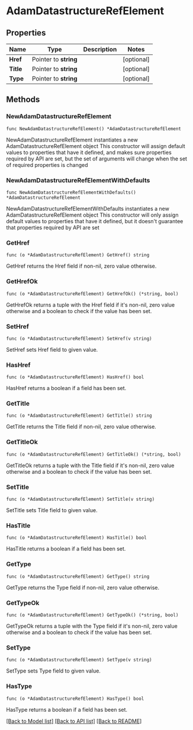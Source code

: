 # AdamDatastructureRefElement

## Properties

Name | Type | Description | Notes
------------ | ------------- | ------------- | -------------
**Href** | Pointer to **string** |  | [optional] 
**Title** | Pointer to **string** |  | [optional] 
**Type** | Pointer to **string** |  | [optional] 

## Methods

### NewAdamDatastructureRefElement

`func NewAdamDatastructureRefElement() *AdamDatastructureRefElement`

NewAdamDatastructureRefElement instantiates a new AdamDatastructureRefElement object
This constructor will assign default values to properties that have it defined,
and makes sure properties required by API are set, but the set of arguments
will change when the set of required properties is changed

### NewAdamDatastructureRefElementWithDefaults

`func NewAdamDatastructureRefElementWithDefaults() *AdamDatastructureRefElement`

NewAdamDatastructureRefElementWithDefaults instantiates a new AdamDatastructureRefElement object
This constructor will only assign default values to properties that have it defined,
but it doesn't guarantee that properties required by API are set

### GetHref

`func (o *AdamDatastructureRefElement) GetHref() string`

GetHref returns the Href field if non-nil, zero value otherwise.

### GetHrefOk

`func (o *AdamDatastructureRefElement) GetHrefOk() (*string, bool)`

GetHrefOk returns a tuple with the Href field if it's non-nil, zero value otherwise
and a boolean to check if the value has been set.

### SetHref

`func (o *AdamDatastructureRefElement) SetHref(v string)`

SetHref sets Href field to given value.

### HasHref

`func (o *AdamDatastructureRefElement) HasHref() bool`

HasHref returns a boolean if a field has been set.

### GetTitle

`func (o *AdamDatastructureRefElement) GetTitle() string`

GetTitle returns the Title field if non-nil, zero value otherwise.

### GetTitleOk

`func (o *AdamDatastructureRefElement) GetTitleOk() (*string, bool)`

GetTitleOk returns a tuple with the Title field if it's non-nil, zero value otherwise
and a boolean to check if the value has been set.

### SetTitle

`func (o *AdamDatastructureRefElement) SetTitle(v string)`

SetTitle sets Title field to given value.

### HasTitle

`func (o *AdamDatastructureRefElement) HasTitle() bool`

HasTitle returns a boolean if a field has been set.

### GetType

`func (o *AdamDatastructureRefElement) GetType() string`

GetType returns the Type field if non-nil, zero value otherwise.

### GetTypeOk

`func (o *AdamDatastructureRefElement) GetTypeOk() (*string, bool)`

GetTypeOk returns a tuple with the Type field if it's non-nil, zero value otherwise
and a boolean to check if the value has been set.

### SetType

`func (o *AdamDatastructureRefElement) SetType(v string)`

SetType sets Type field to given value.

### HasType

`func (o *AdamDatastructureRefElement) HasType() bool`

HasType returns a boolean if a field has been set.


[[Back to Model list]](../README.md#documentation-for-models) [[Back to API list]](../README.md#documentation-for-api-endpoints) [[Back to README]](../README.md)


